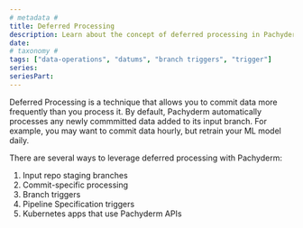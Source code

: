 ```yaml
---
# metadata #
title: Deferred Processing
description: Learn about the concept of deferred processing in Pachyderm.
date:
# taxonomy #
tags: ["data-operations", "datums", "branch triggers", "trigger"]
series:
seriesPart:
---
```


Deferred Processing is a technique that allows you to commit data more frequently than you process it. By default, Pachyderm automatically processes any newly commmitted data added to its input branch. For example, you may want to commit data hourly, but retrain your ML model daily. 

There are several ways to leverage deferred processing with Pachyderm:

1. Input repo staging branches
2. Commit-specific processing
3. Branch triggers
4. Pipeline Specification triggers
5. Kubernetes apps that use Pachyderm APIs

<!-- Todo: create guides for each method -->

 